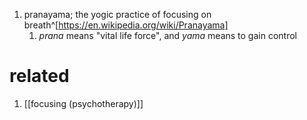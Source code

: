 1. pranayama; the yogic practice of focusing on breath^[https://en.wikipedia.org/wiki/Pranayama]
	1. *prana* means "vital life force", and *yama* means to gain control

# related
1. [[focusing (psychotherapy)]]